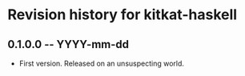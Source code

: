 # Revision history for kitkat-haskell

## 0.1.0.0 -- YYYY-mm-dd

* First version. Released on an unsuspecting world.
